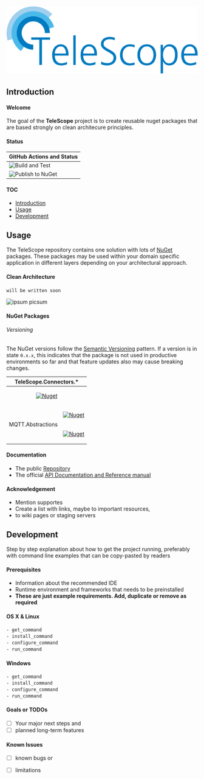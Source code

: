 # ![TeleScope](images/logo-long.png)

## Introduction

#### Welcome

The goal of the **TeleScope** project is to create reusable nuget packages that are based strongly on clean architecure principles.

#### Status

| GitHub Actions and Status |
| ------------------------- |
| ![Build and Test](https://github.com/telescope-dotnet/telescope/workflows/Build%20and%20Test/badge.svg)
| ![Publish to NuGet](https://github.com/telescope-dotnet/telescope/workflows/Publish%20to%20NuGet/badge.svg)

#### TOC

* [Introduction](#introduction)
* [Usage](#usage)
* [Development](#development)

## Usage

The TeleScope repository contains one solution with lots of [NuGet](https://www.nuget.org/profiles/telescope-dotnet) packages.
These packages may be used within your domain specific application in different layers depending on your architectural approach. 

#### Clean Architecture

`will be written soon`

![ipsum picsum](https://picsum.photos/id/0/400/200 "Ipsum Picsum")

#### NuGet Packages

###### Versioning

The NuGet versions follow the [Semantic Versioning](https://semver.org/) pattern.
If a version is in state `0.x.x`, this indicates that the package is not used in productive environments so far and
that feature updates also may cause breaking changes. 

<table>
<thead>
<tr align="center"><th colspan="2">TeleScope.Connectors.*</th></tr>
</thead>
<tbody>
<tr align="center">
<td colspan="2">
  
[![Nuget](https://img.shields.io/nuget/v/TeleScope.Connectors.Abstractions.svg?label=Abstractions)](https://www.nuget.org/packages/TeleScope.Connectors.Abstractions/)

</td>
</tr>
<tr align="center">
<td rowspan="2">
  
MQTT.Abstractions
  
</td>
<td>
  
[![Nuget](https://img.shields.io/nuget/v/TeleScope.Connectors.Plc.Abstractions.svg?label=Plc.Abstractions)](https://www.nuget.org/packages/TeleScope.Connectors.Plc.Abstractions/)
  
</td>
</tr>
<tr align="center">
<td>

[![Nuget](https://img.shields.io/nuget/v/TeleScope.Connectors.Plc.Siemens.svg?label=Plc.Siemens)](https://www.nuget.org/packages/TeleScope.Connectors.Plc.Siemens/)

</td>
</tr>
</tbody>
</table>

#### Documentation

* The public [Repository](https://github.com/telescope-dotnet/telescope)
* The official [API Documentation and Reference manual](https://telescope-dotnet.github.io/telescope/)

#### Acknowledgement

* Mention supportes
* Create a list with links, maybe to important resources,
* to wiki pages or staging servers

## Development
Step by step explanation about how to get the project running, preferably with command line examples that can be copy-pasted by readers

#### Prerequisites
* Information about the recommended IDE
* Runtime environment and frameworks that needs to be preinstalled
* **These are just example requirements. Add, duplicate or remove as required**

#### OS X & Linux
```sh
- get_command
- install_command
- configure_command
- run_command
```

#### Windows
```sh
- get_command
- install_command
- configure_command
- run_command
```
#### Goals or TODOs
- [ ] Your major next steps and
- [ ] planned long-term features

#### Known Issues
- [ ] known bugs or
- [ ] limitations


